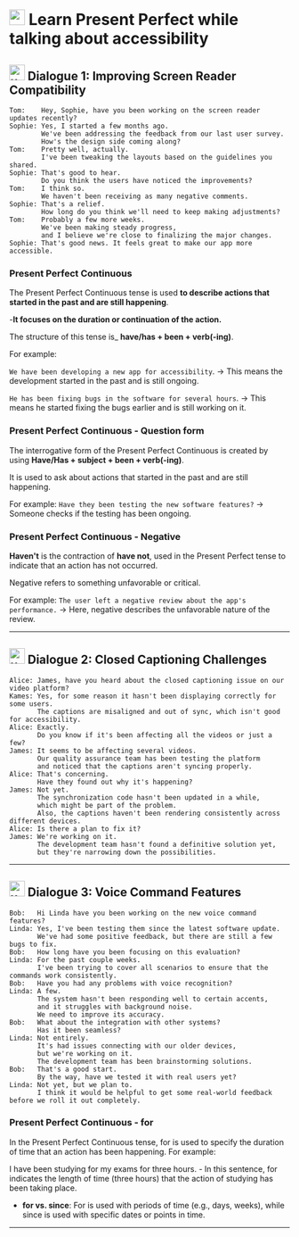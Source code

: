# <img width="28" height="28" src="https://img.icons8.com/emoji/28/united-kingdom-emoji.png" alt="united-kingdom-emoji"/> Learn Present Perfect while talking about accessibility

## <img width="28" height="28" src="https://img.icons8.com/emoji/28/united-kingdom-emoji.png" alt="united-kingdom-emoji"/>  Dialogue 1: Improving Screen Reader Compatibility

```
Tom:    Hey, Sophie, have you been working on the screen reader updates recently?
Sophie: Yes, I started a few months ago.
        We've been addressing the feedback from our last user survey.
        How's the design side coming along?
Tom:    Pretty well, actually.
        I've been tweaking the layouts based on the guidelines you shared.
Sophie: That's good to hear.
        Do you think the users have noticed the improvements?
Tom:    I think so.
        We haven't been receiving as many negative comments.
Sophie: That's a relief.
        How long do you think we'll need to keep making adjustments?
Tom:    Probably a few more weeks.
        We've been making steady progress,
        and I believe we're close to finalizing the major changes.
Sophie: That's good news. It feels great to make our app more accessible.
```

### Present Perfect Continuous

The Present Perfect Continuous tense is used **to describe actions that started in the past and are still happening**. 

-**It focuses on the duration or continuation of the action.** 

The structure of this tense is_ **have/has + been + verb(-ing)**. 

For example:

`We have been developing a new app for accessibility`. -> This means the development started in the past and is still ongoing.

`He has been fixing bugs in the software for several hours`. -> This means he started fixing the bugs earlier and is still working on it.

### Present Perfect Continuous - Question form

The interrogative form of the Present Perfect Continuous is created by using **Have/Has + subject + been + verb(-ing)**. 

It is used to ask about actions that started in the past and are still happening. 

For example: `Have they been testing the new software features?` -> Someone checks if the testing has been ongoing.

### Present Perfect Continuous - Negative

**Haven't** is the contraction of **have not**, used in the Present Perfect tense to indicate that an action has not occurred.

Negative refers to something unfavorable or critical. 

For example: `The user left a negative review about the app's performance.` -> Here, negative describes the unfavorable nature of the review.

----

##  <img width="28" height="28" src="https://img.icons8.com/emoji/28/united-kingdom-emoji.png" alt="united-kingdom-emoji"/>  Dialogue 2: Closed Captioning Challenges

```
Alice: James, have you heard about the closed captioning issue on our video platform?
Kames: Yes, for some reason it hasn't been displaying correctly for some users.
       The captions are misaligned and out of sync, which isn't good for accessibility.
Alice: Exactly.
       Do you know if it's been affecting all the videos or just a few?
James: It seems to be affecting several videos.
       Our quality assurance team has been testing the platform
       and noticed that the captions aren't syncing properly.
Alice: That's concerning.
       Have they found out why it's happening?
James: Not yet.
       The synchronization code hasn't been updated in a while,
       which might be part of the problem.
       Also, the captions haven't been rendering consistently across different devices.
Alice: Is there a plan to fix it?
James: We're working on it.
       The development team hasn't found a definitive solution yet,
       but they're narrowing down the possibilities.
```

---


## <img width="28" height="28" src="https://img.icons8.com/emoji/28/united-kingdom-emoji.png" alt="united-kingdom-emoji"/>  Dialogue 3: Voice Command Features

```
Bob:   Hi Linda have you been working on the new voice command features?
Linda: Yes, I've been testing them since the latest software update.
       We've had some positive feedback, but there are still a few bugs to fix.
Bob:   How long have you been focusing on this evaluation?
Linda: For the past couple weeks.
       I've been trying to cover all scenarios to ensure that the commands work consistently.
Bob:   Have you had any problems with voice recognition?
Linda: A few.
       The system hasn't been responding well to certain accents,
       and it struggles with background noise.
       We need to improve its accuracy.
Bob:   What about the integration with other systems?
       Has it been seamless?
Linda: Not entirely.
       It's had issues connecting with our older devices,
       but we're working on it.
       The development team has been brainstorming solutions.
Bob:   That's a good start.
       By the way, have we tested it with real users yet?
Linda: Not yet, but we plan to.
       I think it would be helpful to get some real-world feedback before we roll it out completely.
```

### Present Perfect Continuous - for

In the Present Perfect Continuous tense, for is used to specify the duration of time that an action has been happening. For example:

I have been studying for my exams for three hours. - In this sentence, for indicates the length of time (three hours) that the action of studying has been taking place.

- **for vs. since**: For is used with periods of time (e.g., days, weeks), while since is used with specific dates or points in time.
  
---
